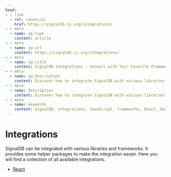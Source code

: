 ```yaml
---
head:
- - link
  - rel: canonical
    href: https://signaldb.js.org/integrations/
- - meta
  - name: og:type
    content: article
- - meta
  - name: og:url
    content: https://signaldb.js.org/integrations/
- - meta
  - name: og:title
    content: SignalDB Integrations - Connect with Your Favorite Frameworks
- - meta
  - name: og:description
    content: Discover how to integrate SignalDB with various libraries and frameworks. Explore our collection of integrations and find helpful packages for a seamless setup.
- - meta
  - name: description
    content: Discover how to integrate SignalDB with various libraries and frameworks. Explore our collection of integrations and find helpful packages for a seamless setup.
- - meta
  - name: keywords
    content: SignalDB, integrations, JavaScript, frameworks, React, Angular, Vue, Solid.js, Svelte, library support, reactivity, real-time sync
---
```

# Integrations

SignalDB can be integrated with various libraries and frameworks. It provides some helper packages to make the integration easier. Here you will find a collection of all available integrations.

* [React](/integrations/react/)
